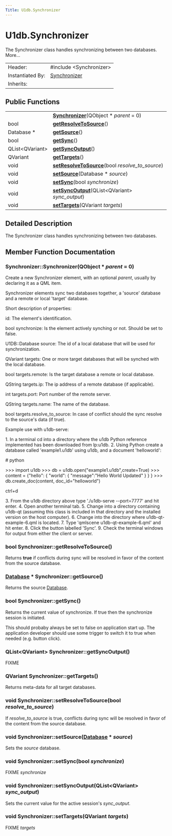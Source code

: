 ```yaml
---
Title: U1db.Synchronizer
---
```


# U1db.Synchronizer

<!-- $$$Synchronizer-brief -->
<p>The Synchronizer class handles synchronizing between two databases. More...</p>
<!-- @@@Synchronizer -->
<table class="alignedsummary">
<tr><td class="memItemLeft rightAlign topAlign"> Header:</td><td class="memItemRight bottomAlign"> <span class="preprocessor">#include &lt;Synchronizer&gt;</span>
</td></tr><tr><td class="memItemLeft rightAlign topAlign"> Instantiated By:</td><td class="memItemRight bottomAlign"> <a href="#">Synchronizer</a></td></tr><tr><td class="memItemLeft rightAlign topAlign"> Inherits:</td><td class="memItemRight bottomAlign"> </td></tr></table><ul>
</ul>
<h2 id="public-functions">Public Functions</h2>
<table class="alignedsummary">
<tr><td class="memItemLeft rightAlign topAlign"> </td><td class="memItemRight bottomAlign"><b><a href="#Synchronizer">Synchronizer</a></b>(QObject *<i> parent</i> = 0)</td></tr>
<tr><td class="memItemLeft rightAlign topAlign"> bool </td><td class="memItemRight bottomAlign"><b><a href="#getResolveToSource">getResolveToSource</a></b>()</td></tr>
<tr><td class="memItemLeft rightAlign topAlign"> Database * </td><td class="memItemRight bottomAlign"><b><a href="#getSource">getSource</a></b>()</td></tr>
<tr><td class="memItemLeft rightAlign topAlign"> bool </td><td class="memItemRight bottomAlign"><b><a href="#getSync">getSync</a></b>()</td></tr>
<tr><td class="memItemLeft rightAlign topAlign"> QList&lt;QVariant&gt; </td><td class="memItemRight bottomAlign"><b><a href="#getSyncOutput">getSyncOutput</a></b>()</td></tr>
<tr><td class="memItemLeft rightAlign topAlign"> QVariant </td><td class="memItemRight bottomAlign"><b><a href="#getTargets">getTargets</a></b>()</td></tr>
<tr><td class="memItemLeft rightAlign topAlign"> void </td><td class="memItemRight bottomAlign"><b><a href="#setResolveToSource">setResolveToSource</a></b>(bool<i> resolve_to_source</i>)</td></tr>
<tr><td class="memItemLeft rightAlign topAlign"> void </td><td class="memItemRight bottomAlign"><b><a href="#setSource">setSource</a></b>(Database *<i> source</i>)</td></tr>
<tr><td class="memItemLeft rightAlign topAlign"> void </td><td class="memItemRight bottomAlign"><b><a href="#setSync">setSync</a></b>(bool<i> synchronize</i>)</td></tr>
<tr><td class="memItemLeft rightAlign topAlign"> void </td><td class="memItemRight bottomAlign"><b><a href="#setSyncOutput">setSyncOutput</a></b>(QList&lt;QVariant&gt;<i> sync_output</i>)</td></tr>
<tr><td class="memItemLeft rightAlign topAlign"> void </td><td class="memItemRight bottomAlign"><b><a href="#setTargets">setTargets</a></b>(QVariant<i> targets</i>)</td></tr>
</table>
<!-- $$$Synchronizer-description -->
<h2 id="details">Detailed Description</h2>
<p>The Synchronizer class handles synchronizing between two databases.</p>
<!-- @@@Synchronizer -->
<h2>Member Function Documentation</h2>
<!-- $$$Synchronizer[overload1]$$$SynchronizerQObject* -->
<h3 class="fn" id="Synchronizer">Synchronizer::<span class="name">Synchronizer</span>(<span class="type">QObject</span> *<i> parent</i> = 0)</h3>
<p>Create a new Synchronizer element, with an optional <i>parent</i>, usually by declaring it as a QML item.</p>
<p>Synchronizer elements sync two databases together, a 'source' database and a remote or local 'target' database.</p>
<p>Short description of properties:</p>
<p>id: The element's identification.</p>
<p>bool synchronize: Is the element actively synching or not. Should be set to false.</p>
<p>U1DB::Database source: The id of a local database that will be used for synchronization.</p>
<p>QVariant targets: One or more target databases that will be synched with the local database.</p>
<p>bool targets.remote: Is the target database a remote or local database.</p>
<p>QString targets.ip: The ip address of a remote database (if applicable).</p>
<p>int targets.port: Port number of the remote server.</p>
<p>QString targets.name: The name of the database.</p>
<p>bool targets.resolve_to_source: In case of conflict should the sync resolve to the source's data (if true).</p>
<p>Example use with u1db-serve:</p>
<p>1. In a terminal cd into a directory where the u1db Python reference implemented has been downloaded from lp:u1db. 2. Using Python create a database called 'example1.u1db' using u1db, and a document 'helloworld':</p>
<p># python</p>
<p>&gt;&gt;&gt; import u1db &gt;&gt;&gt; db = u1db.open(&quot;example1.u1db&quot;,create=True) &gt;&gt;&gt; content = {&quot;hello&quot;: { &quot;world&quot;: { &quot;message&quot;:&quot;Hello World Updated&quot; } } } &gt;&gt;&gt; db.create_doc(content, doc_id=&quot;helloworld&quot;)</p>
<p>ctrl+d</p>
<p>3. From the u1db directory above type './u1db-serve --port=7777' and hit enter. 4. Open another terminal tab. 5. Change into a directory containing u1db-qt (assuming this class is included in that directory and the installed version on the host computer). 6. Change into the directory where u1db-qt-example-6.qml is located. 7. Type 'qmlscene u1db-qt-example-6.qml' and hit enter. 8. Click the button labelled 'Sync'. 9. Check the terminal windows for output from either the client or server.</p>
<!-- @@@Synchronizer -->
<!-- $$$getResolveToSource[overload1]$$$getResolveToSource -->
<h3 class="fn" id="getResolveToSource"><span class="type">bool</span> Synchronizer::<span class="name">getResolveToSource</span>()</h3>
<p>Returns <b>true</b> if conflicts during sync will be resolved in favor of the content from the source database.</p>
<!-- @@@getResolveToSource -->
<!-- $$$getSource[overload1]$$$getSource -->
<h3 class="fn" id="getSource"><span class="type"><a href="U1db.Database.md">Database</a></span> * Synchronizer::<span class="name">getSource</span>()</h3>
<p>Returns the source <a href="U1db.Database.md">Database</a>.</p>
<!-- @@@getSource -->
<!-- $$$getSync[overload1]$$$getSync -->
<h3 class="fn" id="getSync"><span class="type">bool</span> Synchronizer::<span class="name">getSync</span>()</h3>
<p>Returns the current value of synchronize. If true then the synchronize session is initiated.</p>
<p>This should probaby always be set to false on application start up. The application developer should use some trigger to switch it to true when needed (e.g&#x2e; button click).</p>
<!-- @@@getSync -->
<!-- $$$getSyncOutput[overload1]$$$getSyncOutput -->
<h3 class="fn" id="getSyncOutput"><span class="type">QList</span>&lt;<span class="type">QVariant</span>&gt; Synchronizer::<span class="name">getSyncOutput</span>()</h3>
<p>FIXME</p>
<!-- @@@getSyncOutput -->
<!-- $$$getTargets[overload1]$$$getTargets -->
<h3 class="fn" id="getTargets"><span class="type">QVariant</span> Synchronizer::<span class="name">getTargets</span>()</h3>
<p>Returns meta-data for all target databases.</p>
<!-- @@@getTargets -->
<!-- $$$setResolveToSource[overload1]$$$setResolveToSourcebool -->
<h3 class="fn" id="setResolveToSource"><span class="type">void</span> Synchronizer::<span class="name">setResolveToSource</span>(<span class="type">bool</span><i> resolve_to_source</i>)</h3>
<p>If <i>resolve_to_source</i> is true, conflicts during sync will be resolved in favor of the content from the source database.</p>
<!-- @@@setResolveToSource -->
<!-- $$$setSource[overload1]$$$setSourceDatabase* -->
<h3 class="fn" id="setSource"><span class="type">void</span> Synchronizer::<span class="name">setSource</span>(<span class="type"><a href="U1db.Database.md">Database</a></span> *<i> source</i>)</h3>
<p>Sets the <i>source</i> database.</p>
<!-- @@@setSource -->
<!-- $$$setSync[overload1]$$$setSyncbool -->
<h3 class="fn" id="setSync"><span class="type">void</span> Synchronizer::<span class="name">setSync</span>(<span class="type">bool</span><i> synchronize</i>)</h3>
<p>FIXME <i>synchronize</i></p>
<!-- @@@setSync -->
<!-- $$$setSyncOutput[overload1]$$$setSyncOutputQList<QVariant> -->
<h3 class="fn" id="setSyncOutput"><span class="type">void</span> Synchronizer::<span class="name">setSyncOutput</span>(<span class="type">QList</span>&lt;<span class="type">QVariant</span>&gt;<i> sync_output</i>)</h3>
<p>Sets the current value for the active session's <i>sync_output</i>.</p>
<!-- @@@setSyncOutput -->
<!-- $$$setTargets[overload1]$$$setTargetsQVariant -->
<h3 class="fn" id="setTargets"><span class="type">void</span> Synchronizer::<span class="name">setTargets</span>(<span class="type">QVariant</span><i> targets</i>)</h3>
<p>FIXME <i>targets</i></p>
<!-- @@@setTargets -->
